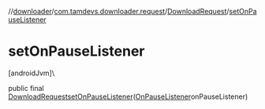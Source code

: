 //[downloader](../../../index.md)/[com.tamdevs.downloader.request](../index.md)/[DownloadRequest](index.md)/[setOnPauseListener](set-on-pause-listener.md)

# setOnPauseListener

[androidJvm]\

public final [DownloadRequest](index.md)[setOnPauseListener](set-on-pause-listener.md)([OnPauseListener](../../com.tamdevs.downloader/-on-pause-listener/index.md)onPauseListener)
